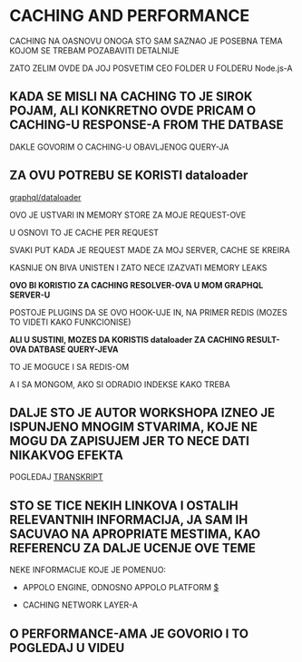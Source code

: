 # CACHING AND PERFORMANCE

CACHING NA OASNOVU ONOGA STO SAM SAZNAO JE POSEBNA TEMA KOJOM SE TREBAM POZABAVITI DETALNIJE

ZATO ZELIM OVDE DA JOJ POSVETIM CEO FOLDER U FOLDERU Node.js-A

## KADA SE MISLI NA CACHING TO JE SIROK POJAM, ALI KONKRETNO OVDE PRICAM O CACHING-U RESPONSE-A FROM THE DATBASE

DAKLE GOVORIM O CACHING-U OBAVLJENOG QUERY-JA

## ZA OVU POTREBU SE KORISTI dataloader

[graphql/dataloader](https://github.com/graphql/dataloader)

OVO JE USTVARI IN MEMORY STORE ZA MOJE REQUEST-OVE

U OSNOVI TO JE CACHE PER REQUEST

SVAKI PUT KADA JE REQUEST MADE ZA MOJ SERVER, CACHE SE KREIRA

KASNIJE ON BIVA UNISTEN I ZATO NECE IZAZVATI MEMORY LEAKS

**OVO BI KORISTIO ZA CACHING RESOLVER-OVA U MOM GRAPHQL SERVER-U**

POSTOJE PLUGINS DA SE OVO HOOK-UJE IN, NA PRIMER REDIS (MOZES TO VIDETI KAKO FUNKCIONISE)

**ALI U SUSTINI, MOZES DA KORISTIS dataloader ZA CACHING RESULT-OVA DATBASE QUERY-JEVA**

TO JE MOGUCE I SA REDIS-OM

A I SA MONGOM, AKO SI ODRADIO INDEKSE KAKO TREBA

## DALJE STO JE AUTOR WORKSHOPA IZNEO JE ISPUNJENO MNOGIM STVARIMA, KOJE NE MOGU DA ZAPISUJEM JER TO NECE DATI NIKAKVOG EFEKTA

POGLEDAJ [TRANSKRIPT](https://frontendmasters.com/courses/graphql/caching-performance/)

## STO SE TICE NEKIH LINKOVA I OSTALIH RELEVANTNIH INFORMACIJA, JA SAM IH SACUVAO NA APROPRIATE MESTIMA, KAO REFERENCU ZA DALJE UCENJE OVE TEME

NEKE INFORMACIJE KOJE JE POMENUO:

- APPOLO ENGINE, ODNOSNO APPOLO PLATFORM [$](https://www.apollographql.com/platform/)

- CACHING NETWORK LAYER-A

## O PERFORMANCE-AMA JE GOVORIO I TO POGLEDAJ U VIDEU